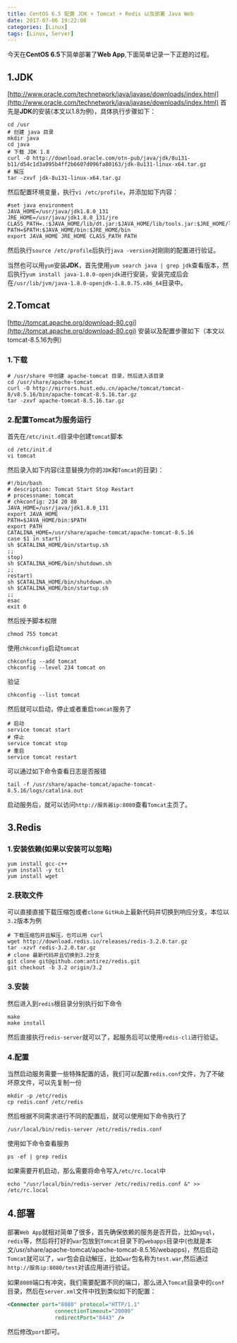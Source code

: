 ```yaml
---
title: CentOS 6.5 配置 JDK + Tomcat + Redis 以及部署 Java Web
date: 2017-07-06 19:22:08
categories: [Linux]
tags: [Linux, Server]
---
```

今天在**CentOS 6.5**下简单部署了**Web App**,下面简单记录一下正题的过程。

## 1.JDK
[http://www.oracle.com/technetwork/java/javase/downloads/index.html](http://www.oracle.com/technetwork/java/javase/downloads/index.html)
首先是**JDK**的安装(本文以1.8为例)，具体执行步骤如下：
```shell
cd /usr
# 创建 java 目录
mkdir java
cd java
# 下载 JDK 1.8
curl -O http://download.oracle.com/otn-pub/java/jdk/8u131-b11/d54c1d3a095b4ff2b6607d096fa80163/jdk-8u131-linux-x64.tar.gz
# 解压
tar -zxvf jdk-8u131-linux-x64.tar.gz
```
然后配置环境变量，执行`vi /etc/profile`，并添加如下内容：
```shell
#set java environment
JAVA_HOME=/usr/java/jdk1.8.0_131
JRE_HOME=/usr/java/jdk1.8.0_131/jre
CLASS_PATH=.:$JAVA_HOME/lib/dt.jar:$JAVA_HOME/lib/tools.jar:$JRE_HOME/lib
PATH=$PATH:$JAVA_HOME/bin:$JRE_HOME/bin
export JAVA_HOME JRE_HOME CLASS_PATH PATH
```
然后执行`source /etc/profile`后执行`java -version`对刚刚的配置进行验证。

当然也可以用`yum`安装**JDK**，首先使用`yum search java | grep jdk`查看版本，然后执行`yum install java-1.8.0-openjdk`进行安装，安装完成后会在`/usr/lib/jvm/java-1.8.0-openjdk-1.8.0.75.x86_64`目录中。

<!--more-->

## 2.Tomcat
[http://tomcat.apache.org/download-80.cgi](http://tomcat.apache.org/download-80.cgi)
安装以及配置步骤如下（本文以tomcat-8.5.16为例）
### 1.下载
```shell
# /usr/share 中创建 apache-tomcat 目录，然后进入该目录
cd /usr/share/apache-tomcat
curl -O http://mirrors.hust.edu.cn/apache/tomcat/tomcat-8/v8.5.16/bin/apache-tomcat-8.5.16.tar.gz
tar -zxvf apache-tomcat-8.5.16.tar.gz
```
### 2.配置Tomcat为服务运行
首先在`/etc/init.d`目录中创建`tomcat`脚本
```shell
cd /etc/init.d
vi tomcat
```
然后录入如下内容(注意替换为你的`JDK`和`Tomcat`的目录)：
```
#!/bin/bash
# description: Tomcat Start Stop Restart
# processname: tomcat
# chkconfig: 234 20 80
JAVA_HOME=/usr/java/jdk1.8.0_131
export JAVA_HOME
PATH=$JAVA_HOME/bin:$PATH
export PATH
CATALINA_HOME=/usr/share/apache-tomcat/apache-tomcat-8.5.16
case $1 in start)
sh $CATALINA_HOME/bin/startup.sh
;;
stop)
sh $CATALINA_HOME/bin/shutdown.sh
;;
restart)
sh $CATALINA_HOME/bin/shutdown.sh
sh $CATALINA_HOME/bin/startup.sh
;;
esac
exit 0
```
然后授予脚本权限
```shell
chmod 755 tomcat
```
使用`chkconfig`启动`tomcat`
```shell
chkconfig --add tomcat
chkconfig --level 234 tomcat on
```
验证
```shell
chkconfig --list tomcat
```
然后就可以启动，停止或者重启`tomcat`服务了
```shell
# 启动
service tomcat start
# 停止
service tomcat stop
# 重启
service tomcat restart
```
可以通过如下命令查看日志是否报错
```shell
tail -f /usr/share/apache-tomcat/apache-tomcat-8.5.16/logs/catalina.out
```
启动服务后，就可以访问`http://服务器ip:8080`查看`Tomcat`主页了。

## 3.Redis
### 1.安装依赖(如果以安装可以忽略)
```shell
yum install gcc-c++
yum install -y tcl
yum install wget
```
### 2.获取文件
可以直接直接下载压缩包或者`clone` `GitHub`上最新代码并切换到响应分支，本位以`3.2`版本为例
```shell
# 下载压缩包并且解压，也可以用 curl
wget http://download.redis.io/releases/redis-3.2.0.tar.gz
tar -xzvf redis-3.2.0.tar.gz
# clone 最新代码并且切换到3.2分支
git clone git@github.com:antirez/redis.git 
git checkout -b 3.2 origin/3.2
```
### 3.安装
然后进入到`redis`根目录分别执行如下命令
```shell
make
make install
```
然后直接执行`redis-server`就可以了，起服务后可以使用`redis-cli`进行验证。

### 4.配置
当然启动服务需要一些特殊配置的话，我们可以配置`redis.conf`文件，为了不破坏原文件，可以先复制一份
```shell
mkdir -p /etc/redis
cp redis.conf /etc/redis
```
然后根据不同需求进行不同的配置后，就可以使用如下命令执行了
```shell
/usr/local/bin/redis-server /etc/redis/redis.conf
```
使用如下命令查看服务
```shell
ps -ef | grep redis 
```
如果需要开机启动，那么需要将命令写入`/etc/rc.local`中
```shell
echo "/usr/local/bin/redis-server /etc/redis/redis.conf &" >> /etc/rc.local
```

## 4.部署
部署`Web App`就相对简单了很多，首先确保依赖的服务是否开启，比如`mysql`，`redis`等，然后将打好的`war`包放到`Tomcat`目录下的`webapps`目录中(也就是本文/usr/share/apache-tomcat/apache-tomcat-8.5.16/webapps)，然后启动`Tomcat`就可以了，`war`包会自动解压，比如`war`包名称为`test.war`,然后通过`http://服务ip:8080/test`对该应用进行验证。

如果`8080`端口有冲突，我们需要配置不同的端口，那么进入`Tomcat`目录中的`conf`目录，然后在`server.xml`文件中找到类似如下的配置：
```xml
<Connector port="8080" protocol="HTTP/1.1"
               connectionTimeout="20000"
               redirectPort="8443" />
```
然后修改`port`即可。


